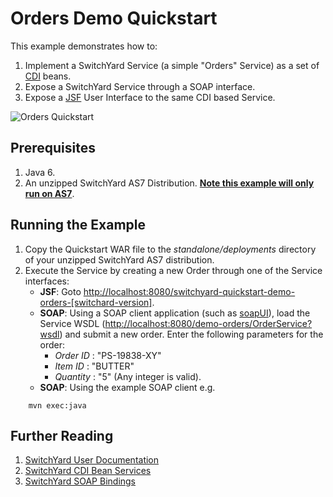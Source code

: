 # Orders Demo Quickstart

This example demonstrates how to:

1. Implement a SwitchYard Service (a simple "Orders" Service) as a set of [CDI](https://docs.jboss.org/author/display/SWITCHYARD/Bean+Services) beans.
2. Expose a SwitchYard Service through a SOAP interface.
3. Expose a [JSF](http://www.jboss.org/richfaces) User Interface to the same CDI based Service.

![Orders Quickstart](https://github.com/jboss-switchyard/quickstarts/raw/master/demos/orders/orders.jpg)


## Prerequisites

1. Java 6.
2. An unzipped SwitchYard AS7 Distribution.  <b><u>Note this example will only run on AS7</u></b>.

## Running the Example

1. Copy the Quickstart WAR file to the <i>standalone/deployments</i> directory of your unzipped SwitchYard AS7 distribution.
2. Execute the Service by creating a new Order through one of the Service interfaces:
    * <b>JSF</b>: Goto <http://localhost:8080/switchyard-quickstart-demo-orders-[switchard-version]>.
    * <b>SOAP</b>:  Using a SOAP client application (such as [soapUI](http://www.soapui.org)), load the Service WSDL (<http://localhost:8080/demo-orders/OrderService?wsdl>) and submit a new order. Enter the following parameters for the order:
       * <i>Order ID</i> : "PS-19838-XY"
       * <i>Item ID</i>  : "BUTTER"
       * <i>Quantity</i> : "5" (Any integer is valid).
    * <b>SOAP</b>:  Using the example SOAP client e.g.
```
    mvn exec:java
```



## Further Reading

1. [SwitchYard User Documentation](https://docs.jboss.org/author/display/SWITCHYARD/)
2. [SwitchYard CDI Bean Services](https://docs.jboss.org/author/display/SWITCHYARD/Bean+Services)
3. [SwitchYard SOAP Bindings](https://docs.jboss.org/author/display/SWITCHYARD/SOAP+Bindings)
